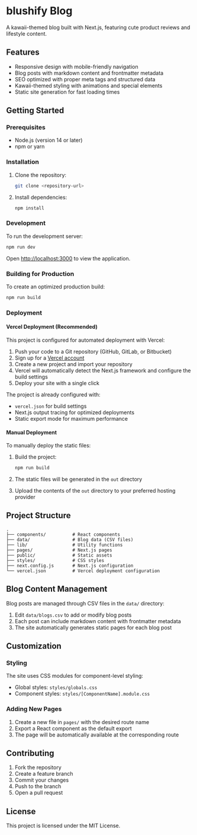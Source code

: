 # blushify Blog

A kawaii-themed blog built with Next.js, featuring cute product reviews and lifestyle content.

## Features

- Responsive design with mobile-friendly navigation
- Blog posts with markdown content and frontmatter metadata
- SEO optimized with proper meta tags and structured data
- Kawaii-themed styling with animations and special elements
- Static site generation for fast loading times

## Getting Started

### Prerequisites

- Node.js (version 14 or later)
- npm or yarn

### Installation

1. Clone the repository:
   ```bash
   git clone <repository-url>
   ```

2. Install dependencies:
   ```bash
   npm install
   ```

### Development

To run the development server:

```bash
npm run dev
```

Open [http://localhost:3000](http://localhost:3000) to view the application.

### Building for Production

To create an optimized production build:

```bash
npm run build
```

### Deployment

#### Vercel Deployment (Recommended)

This project is configured for automated deployment with Vercel:

1. Push your code to a Git repository (GitHub, GitLab, or Bitbucket)
2. Sign up for a [Vercel account](https://vercel.com/signup)
3. Create a new project and import your repository
4. Vercel will automatically detect the Next.js framework and configure the build settings
5. Deploy your site with a single click

The project is already configured with:
- `vercel.json` for build settings
- Next.js output tracing for optimized deployments
- Static export mode for maximum performance

#### Manual Deployment

To manually deploy the static files:

1. Build the project:
   ```bash
   npm run build
   ```

2. The static files will be generated in the `out` directory
3. Upload the contents of the `out` directory to your preferred hosting provider

## Project Structure

```
.
├── components/          # React components
├── data/                # Blog data (CSV files)
├── lib/                 # Utility functions
├── pages/               # Next.js pages
├── public/              # Static assets
├── styles/              # CSS styles
├── next.config.js       # Next.js configuration
└── vercel.json          # Vercel deployment configuration
```

## Blog Content Management

Blog posts are managed through CSV files in the `data/` directory:

1. Edit `data/blogs.csv` to add or modify blog posts
2. Each post can include markdown content with frontmatter metadata
3. The site automatically generates static pages for each blog post

## Customization

### Styling

The site uses CSS modules for component-level styling:
- Global styles: `styles/globals.css`
- Component styles: `styles/[ComponentName].module.css`

### Adding New Pages

1. Create a new file in `pages/` with the desired route name
2. Export a React component as the default export
3. The page will be automatically available at the corresponding route

## Contributing

1. Fork the repository
2. Create a feature branch
3. Commit your changes
4. Push to the branch
5. Open a pull request

## License

This project is licensed under the MIT License.